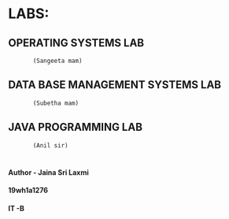 # LABS:
##         OPERATING SYSTEMS LAB
           (Sangeeta mam)
##         DATA BASE MANAGEMENT SYSTEMS LAB
           (Subetha mam)
##         JAVA PROGRAMMING LAB
           (Anil sir)
#
#
#
#### Author - Jaina Sri Laxmi
####          19wh1a1276
####          IT -B
           
